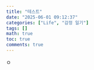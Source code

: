 ```yaml
---
title: "테스트"
date: "2025-06-01 09:12:37"
categories: ["Life", "감정 일기"]
tags: []
math: true
toc: true
comments: true
---
```


ㅇ